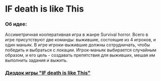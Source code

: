 # IF death is like This

### Об идее:
Ассиметричная кооперативная игра в жанре Survival horror. Всего в игре присутствуют две команды: выжившие, состоящие из 4 игроков, и один маньяк. В игре игроки-выжившие должны сотрудничать, чтобы победить и выбраться с локации. Игрок-маньяк выбирается случайным образом, и его цель - создавать препятствия для выживших, мешая им выполнить задания и выжить.

### [Диздок игры "IF death is like This"](https://docs.google.com/document/d/1yoq7LsVxuIJfh76M35UiJ7oHUZkjUaHMdf69LkZ1etI/edit?usp=drive_web&ouid=111656269791290379151)
